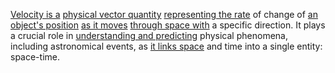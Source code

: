 
[Velocity is a](1/2/1/1/2/1/2/2/.Velocity) [physical vector quantity](1/2/1/2/3/2/.Vector) [representing the rate](1/1/3/2/3/3/3/2/2/.Rate%20to%20Quantity) of change of [an object's position](1/2/1/1/1/1/3/2/.Relative%20Position) [as it moves](1/3/1/1/1/1/1/1/1/2/.Movement) [through space with](1/1/3/2/3/2/2/2/.Space) a specific direction. It plays a crucial role in [understanding and predicting](2/2/3/2/2/2/.Understanding%20and%20Explanation) physical phenomena, including astronomical events, as [it links space](1/2/1/3/3/3/3/.Space) and time into a single entity: space-time.

